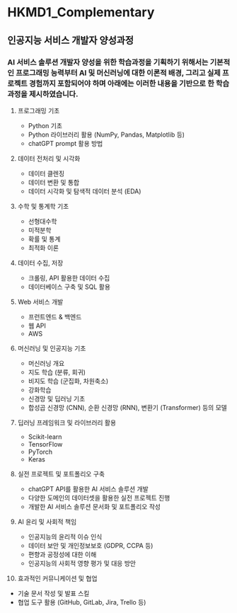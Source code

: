 # HKMD1_Complementary

## 인공지능 서비스 개발자 양성과정

### AI 서비스 솔루션 개발자 양성을 위한 학습과정을 기획하기 위해서는 기본적인 프로그래밍 능력부터 AI 및 머신러닝에 대한 이론적 배경, 그리고 실제 프로젝트 경험까지 포함되어야 하며 아래에는 이러한 내용을 기반으로 한 학습과정을 제시하였습니다.

1. 프로그래밍 기초
    - Python 기초
    - Python 라이브러리 활용 (NumPy, Pandas, Matplotlib 등)
    - chatGPT prompt 활용 방법
2. 데이터 전처리 및 시각화
    - 데이터 클렌징
    - 데이터 변환 및 통합
    - 데이터 시각화 및 탐색적 데이터 분석 (EDA)
3. 수학 및 통계학 기초
    - 선형대수학
    - 미적분학
    - 확률 및 통계
    - 최적화 이론
4. 데이터 수집, 저장
    - 크롤링, API 활용한 데이터 수집
    - 데이터베이스 구축 및 SQL 활용
5. Web 서비스 개발 
    - 프런트엔드 & 백엔드
    - 웹 API
    - AWS
6. 머신러닝 및 인공지능 기초
    - 머신러닝 개요
    - 지도 학습 (분류, 회귀)
    - 비지도 학습 (군집화, 차원축소)
    - 강화학습
    - 신경망 및 딥러닝 기초
    - 합성곱 신경망 (CNN), 순환 신경망 (RNN), 변환기 (Transformer) 등의 모델
7. 딥러닝 프레임워크 및 라이브러리 활용
    - Scikit-learn
    - TensorFlow
    - PyTorch
    - Keras
8. 실전 프로젝트 및 포트폴리오 구축
    - chatGPT API를 활용한 AI 서비스 솔루션 개발
    - 다양한 도메인의 데이터셋을 활용한 실전 프로젝트 진행
    - 개발한 AI 서비스 솔루션 문서화 및 포트폴리오 작성
9.  AI 윤리 및 사회적 책임
    - 인공지능의 윤리적 이슈 인식
    - 데이터 보안 및 개인정보보호 (GDPR, CCPA 등)
    - 편향과 공정성에 대한 이해
    - 인공지능의 사회적 영향 평가 및 대응 방안

 10.  효과적인 커뮤니케이션 및 협업

- 기술 문서 작성 및 발표 스킬
- 협업 도구 활용 (GitHub, GitLab, Jira, Trello 등)
